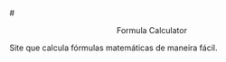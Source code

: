  #<p align="center"> Formula Calculator </p>
 Site que calcula fórmulas matemáticas de maneira fácil.
